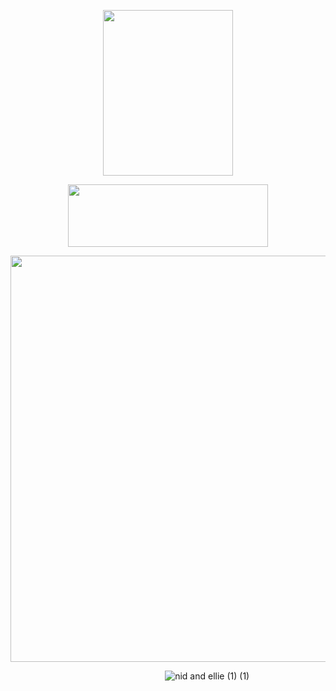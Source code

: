 <p align="center">
  <img width="208" height="265" src="https://files.catbox.moe/yd0k0o.png">
</p>

<p align="center">
  <img width="320" height="100" src="https://spotify-github-profile.kittinanx.com/api/view?uid=mhx3obk47u7fomxlkrbs95dvq&cover_image=true&theme=novatorem&show_offline=false&background_color=555f53&interchange=false&bar_color=6bb36b&bar_color_cover=false)](https://github.com/kittinan/spotify-github-profile)">

<p align="center">
  <img width="650" height="650" src="https://files.catbox.moe/0gvrth.png">
</p>

&emsp; &emsp;&emsp; &emsp; &emsp; &emsp; &emsp; &emsp; &emsp; &emsp; &emsp; &emsp; &emsp; &emsp; ![nid and ellie (1) (1)](https://github.com/user-attachments/assets/5fb1f4a4-58ad-4af1-b8dc-3de06eef394e)
